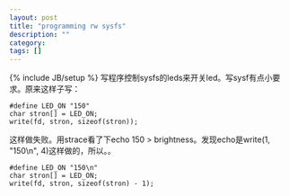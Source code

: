 ```yaml
---
layout: post
title: "programming rw sysfs"
description: ""
category: 
tags: []
---
```

{% include JB/setup %}
写程序控制sysfs的leds来开关led。写sysf有点小要求。原来这样子写：

    #define LED_ON "150"
    char stron[] = LED_ON;
    write(fd, stron, sizeof(stron));

这样做失败。用strace看了下echo 150 > brightness。发现echo是write(1, "150\n", 4)这样做的，所以。。

    #define LED_ON "150\n"
    char stron[] = LED_ON;
    write(fd, stron, sizeof(stron) - 1);

